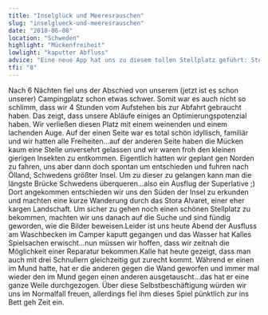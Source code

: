 ```yaml
---
title: "Inselglück und Meeresrauschen"
slug: "inselglueck-und-meeresrauschen"
date: "2018-06-08"
location: "Schweden"
highlight: "Mückenfreiheit"
lowlight: "kaputter Abfluss"
advice: "Eine neue App hat uns zu diesem tollen Stellplatz geführt: Stellplatz Scandinavia"
tfi: "8"
---
```


Nach 6 Nächten fiel uns der Abschied von unserem (jetzt ist es schon unserer) Campingplatz schon etwas schwer. Somit war es auch nicht so schlimm, dass wir 4 Stunden vom Aufstehen bis zur Abfahrt gebraucht haben. Das zeigt, dass unsere Abläufe einiges an Optimierungspotenzial haben. Wir verließen diesen Platz mit einem weinenden und einem lachenden Auge. Auf der einen Seite war es total schön idyllisch, familiär und wir hatten alle Freiheiten...auf der anderen Seite haben die Mücken kaum eine Stelle unversehrt gelassen und wir waren froh den kleinen gierigen Insekten zu entkommen. Eigentlich hatten wir geplant gen Norden zu fahren, uns aber dann doch spontan um entschieden und fuhren nach Ölland, Schwedens größter Insel. Um zu dieser zu gelangen kann man die längste Brücke Schwedens überqueren...also ein Ausflug der Superlative ;) Dort angekommen entschieden wir uns den Süden der Insel zu erkunden und machten eine kurze Wanderung durch das Stora Alvaret, einer eher kargen Landschaft. Um sicher zu gehen noch einen schönen Stellplatz zu bekommen, machten wir uns danach auf die Suche und sind fündig geworden, wie die Bilder beweisen.Leider ist uns heute Abend der Ausfluss am Waschbecken im Camper kaputt gegangen und das Wasser hat Kalles Spielsachen erwischt...nun müssen wir hoffen, dass wir zeitnah die Möglichkeit einer Reparatur bekommen.Kalle hat heute gezeigt, dass man auch mit drei Schnullern gleichzeitig gut zurecht kommt. Während er einen im Mund hatte, hat er die anderen gegen die Wand geworfen und immer mal wieder den im Mund gegen einen anderen ausgetauscht...das hat er eine ganze Weile durchgezogen. Über diese Selbstbeschäftigung würden wir uns im Normalfall freuen, allerdings fiel ihm dieses Spiel pünktlich zur ins Bett geh Zeit ein.